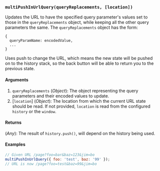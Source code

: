 ### `multiPushInUrlQuery(queryReplacements, [location])`

Updates the URL to have the specified query parameter's values set to those in the `queryReplacements` object, while keeping all the other query parameters the same. The `queryReplacements` object has the form:

```
{
  queryParamName: encodedValue,
  ...
}
```

Uses push to change the URL, which means the new state will be pushed on to the history stack, so the back button will be able to return you to the previous state.

#### Arguments

1. `queryReplacements` (*Object*): The object representing the query parameters and their encoded values to update.
1. [`location`] (*Object*): The location from which the current URL state should be read. If not provided, `location` is read from the configured `history` or the `window`.

#### Returns

(*Any*): The result of `history.push()`, will depend on the history being used.

#### Examples

```js
// Given URL /page?foo=bar&baz=123&jim=bo
multiPushInUrlQuery({ foo: 'test', baz: '99' });
// URL is now /page?foo=test&baz=99&jim=bo
```
